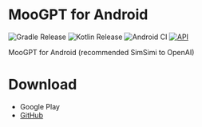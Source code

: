 # MooGPT for Android
![Gradle Release](https://img.shields.io/github/v/release/gradle/gradle?display_name=tag&style=flat&logoColor=%23F6901&label=gradle&color=%2300A7C8) ![Kotlin Release](https://img.shields.io/github/v/release/JetBrains/kotlin?display_name=tag&style=flat&logoColor=%23FFFFFF&label=kotlin&color=8051FF) ![Android CI](https://github.com/MooGPT/android/actions/workflows/android.yml/badge.svg) [![API](https://img.shields.io/badge/API-22%2B-brightgreen.svg?style=flat)](https://android-arsenal.com/api?level=22)

MooGPT for Android (recommended SimSimi to OpenAI)
# Download
- Google Play
- [GitHub](https://github.com/MooGPT/android/releases)
